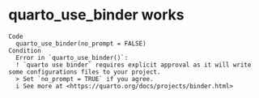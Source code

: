 # quarto_use_binder works

    Code
      quarto_use_binder(no_prompt = FALSE)
    Condition
      Error in `quarto_use_binder()`:
      ! `quarto use binder` requires explicit approval as it will write some configurations files to your project.
      > Set `no_prompt = TRUE` if you agree.
      i See more at <https://quarto.org/docs/projects/binder.html>

